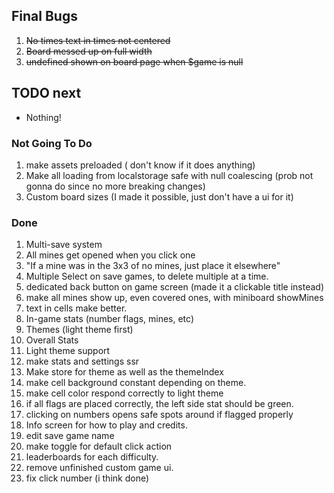 ## Final Bugs

1. ~~No times text in times not centered~~
2. ~~Board messed up on full width~~
3. ~~undefined shown on board page when $game is null~~

## TODO next

-   Nothing!

### Not Going To Do

1. make assets preloaded ( don't know if it does anything)
2. Make all loading from localstorage safe with null coalescing (prob not gonna do since no more breaking changes)
3. Custom board sizes (I made it possible, just don't have a ui for it)

### Done

1. Multi-save system
2. All mines get opened when you click one
3. "If a mine was in the 3x3 of no mines, just place it elsewhere"
4. Multiple Select on save games, to delete multiple at a time.
5. dedicated back button on game screen (made it a clickable title instead)
6. make all mines show up, even covered ones, with miniboard showMines
7. text in cells make better.
8. In-game stats (number flags, mines, etc)
9. Themes (light theme first)
10. Overall Stats
11. Light theme support
12. make stats and settings ssr
13. Make store for theme as well as the themeIndex
14. make cell background constant depending on theme.
15. make cell color respond correctly to light theme
16. if all flags are placed correctly, the left side stat should be green.
17. clicking on numbers opens safe spots around if flagged properly
18. Info screen for how to play and credits.
19. edit save game name
20. make toggle for default click action
21. leaderboards for each difficulty.
22. remove unfinished custom game ui.
23. fix click number (i think done)
